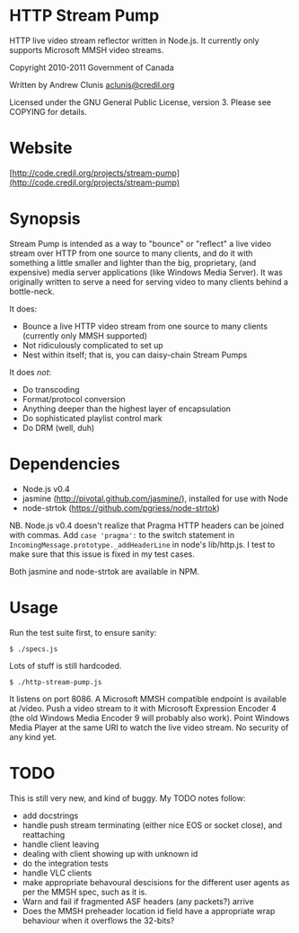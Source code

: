 HTTP Stream Pump
================

HTTP live video stream reflector written in Node.js.  It currently
only supports Microsoft MMSH video streams.

Copyright 2010-2011 Government of Canada

Written by Andrew Clunis <aclunis@credil.org>

Licensed under the GNU General Public License, version 3.  Please see
COPYING for details.

Website
=======

[http://code.credil.org/projects/stream-pump](http://code.credil.org/projects/stream-pump)

Synopsis
========

Stream Pump is intended as a way to "bounce" or "reflect" a live video
stream over HTTP from one source to many clients, and do it with
something a little smaller and lighter than the big, proprietary, (and
expensive) media server applications (like Windows Media Server).  It
was originally written to serve a need for serving video to many
clients behind a bottle-neck.

It does:

* Bounce a live HTTP video stream from one source to many clients
  (currently only MMSH supported)
* Not ridiculously complicated to set up
* Nest within itself; that is, you can daisy-chain Stream Pumps

It does *not*:

* Do transcoding
* Format/protocol conversion
* Anything deeper than the highest layer of encapsulation
* Do sophisticated playlist control
mark
* Do DRM (well, duh)

Dependencies
============

* Node.js v0.4
* jasmine (http://pivotal.github.com/jasmine/), installed for use with
  Node
* node-strtok (https://github.com/pgriess/node-strtok)

NB. Node.js v0.4 doesn't realize that Pragma HTTP headers can be
joined with commas.  Add `case 'pragma':` to the switch statement in
`IncomingMessage.prototype._addHeaderLine` in node's lib/http.js.  I
test to make sure that this issue is fixed in my test cases.

Both jasmine and node-strtok are available in NPM.

Usage
=====

Run the test suite first, to ensure sanity:

    $ ./specs.js

Lots of stuff is still hardcoded.

    $ ./http-stream-pump.js

It listens on port 8086.  A Microsoft MMSH compatible endpoint is
available at /video.  Push a video stream to it with Microsoft
Expression Encoder 4 (the old Windows Media Encoder 9 will probably
also work).  Point Windows Media Player at the same URI to watch the
live video stream.  No security of any kind yet.

TODO
====

This is still very new, and kind of buggy.  My TODO notes follow:

* add docstrings
* handle push stream terminating (either nice EOS or socket close),
  and reattaching
* handle client leaving
* dealing with client showing up with unknown id
* do the integration tests
* handle VLC clients
* make appropriate behavoural descisions for the different user agents
  as per the MMSH spec, such as it is.
* Warn and fail if fragmented ASF headers (any packets?) arrive
* Does the MMSH preheader location id field have a appropriate wrap
  behaviour when it overflows the 32-bits?
